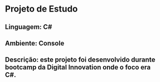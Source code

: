 # Projeto de Estudo
## Linguagem: C#
## Ambiente: Console
## Descrição: este projeto foi desenvolvido durante bootcamp da Digital Innovation onde o foco era C#.
